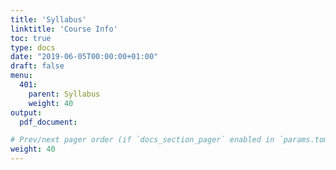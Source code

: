 ```yaml
---
title: 'Syllabus' 
linktitle: 'Course Info'
toc: true
type: docs
date: "2019-06-05T00:00:00+01:00"
draft: false
menu:
  401:
    parent: Syllabus
    weight: 40
output:
  pdf_document:

# Prev/next pager order (if `docs_section_pager` enabled in `params.toml`)
weight: 40
---
```

